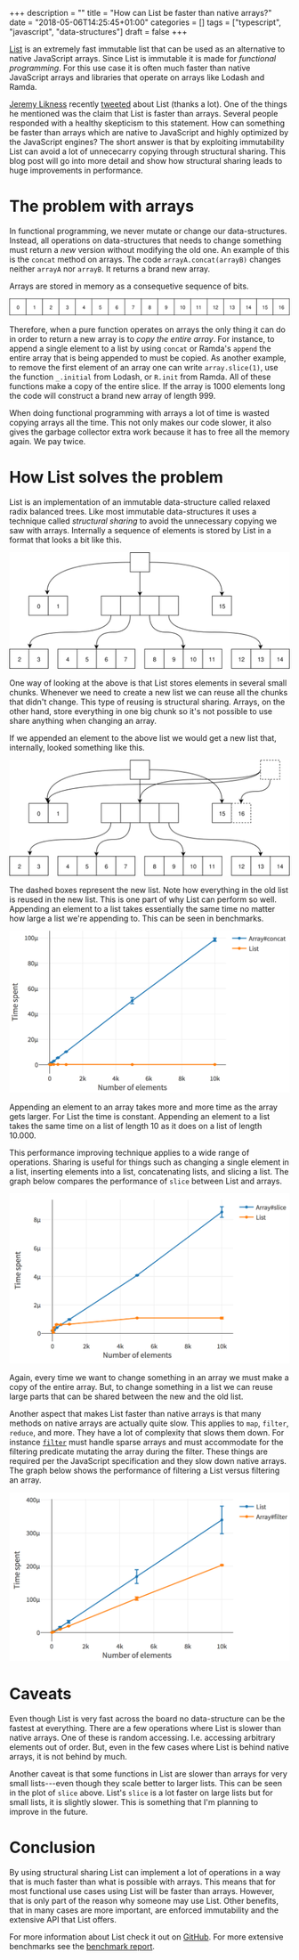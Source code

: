 +++
description = ""
title = "How can List be faster than native arrays?"
date = "2018-05-06T14:25:45+01:00"
categories = []
tags = ["typescript", "javascript", "data-structures"]
draft = false
+++

[List](https://github.com/funkia/list) is an extremely fast immutable
list that can be used as an alternative to native JavaScript arrays.
Since List is immutable it is made for _functional programming_. For
this use case it is often much faster than native JavaScript arrays
and libraries that operate on arrays like Lodash and Ramda.

[Jeremy Likness](https://twitter.com/jeremylikness) recently
[tweeted](https://twitter.com/jeremylikness/status/992394166494814210)
about List (thanks a lot). One of the things he mentioned was the
claim that List is faster than arrays. Several people responded with a
healthy skepticism to this statement. How can something be faster than
arrays which are native to JavaScript and highly optimized by the
JavaScript engines? The short answer is that by exploiting
immutability List can avoid a lot of unnececarry copying through
structural sharing. This blog post will go into more detail and show
how structural sharing leads to huge improvements in performance. 

# The problem with arrays

In functional programming, we never mutate or change our
data-structures. Instead, all operations on data-structures that needs
to change something must return a _new_ version without modifying the
old one. An example of this is the `concat` method on arrays. The code
`arrayA.concat(arrayB)` changes neither `arrayA` nor `arrayB`. It
returns a brand new array.

Arrays are stored in memory as a consequetive sequence of bits.

![Array](/images/array.svg)

Therefore, when a pure function operates on arrays the only thing it
can do in order to return a new array is to _copy the entire array_.
For instance, to append a single element to a list by using `concat`
or Ramda's `append` the entire array that is being appended to must be
copied. As another example, to remove the first element of an array
one can write `array.slice(1)`, use the function `_.initial` from
Lodash, or `R.init` from Ramda. All of these functions make a copy of
the entire slice. If the array is 1000 elements long the code will
construct a brand new array of length 999.

When doing functional programming with arrays a lot of time is wasted
copying arrays all the time. This not only makes our code slower, it
also gives the garbage collector extra work because it has to free all
the memory again. We pay twice.

# How List solves the problem

List is an implementation of an immutable data-structure called
relaxed radix balanced trees. Like most immutable data-structures it
uses a technique called _structural sharing_ to avoid the unnecessary
copying we saw with arrays. Internally a sequence of elements is
stored by List in a format that looks a bit like this.

<!-- {{< figure src="/images/list.svg" title="Steve Francia" height="10em" >}} -->
![Internals of List](/images/list.svg)

One way of looking at the above is that List stores elements in
several small chunks. Whenever we need to create a new list we can
reuse all the chunks that didn't change. This type of reusing is
structural sharing. Arrays, on the other hand, store everything in one
big chunk so it's not possible to use share anything when changing an
array.

If we appended an element to the above list we would get a new list
that, internally, looked something like this.

![List after appending](/images/list-appended.svg)

The dashed boxes represent the new list. Note how everything in the
old list is reused in the new list. This is one part of why List can
perform so well. Appending an element to a list takes essentially the
same time no matter how large a list we're appending to. This can be
seen in benchmarks.

![Append plot](/images/append-plot.png)

Appending an element to an array takes more and more time as the array
gets larger. For List the time is constant. Appending an element to a
list takes the same time on a list of length 10 as it does on a list
of length 10.000.

This performance improving technique applies to a wide range of
operations. Sharing is useful for things such as changing a single
element in a list, inserting elements into a list, concatenating
lists, and slicing a list. The graph below compares the performance of
`slice` between List and arrays.

![Slice plot](/images/slice-plot.png)

Again, every time we want to change something in an array we must make
a copy of the entire array. But, to change something in a list we can
reuse large parts that can be shared between the new and the old list.

Another aspect that makes List faster than native arrays is that many
methods on native arrays are actually quite slow. This applies to
`map`, `filter`, `reduce`, and more. They have a lot of complexity
that slows them down. For instance
[`filter`](https://developer.mozilla.org/en-US/docs/Web/JavaScript/Reference/Global_Objects/Array/filter)
must handle sparse arrays and must accommodate for the filtering
predicate mutating the array during the filter. These things are
required per the JavaScript specification and they slow down native
arrays. The graph below shows the performance of filtering a List
versus filtering an array.

![Filter plot](/images/filter-plot.png)

# Caveats

Even though List is very fast across the board no data-structure can
be the fastest at everything. There are a few operations where List is
slower than native arrays. One of these is random accessing. I.e.
accessing arbitrary elements out of order. But, even in the few cases
where List is behind native arrays, it is not behind by much.

Another caveat is that some functions in List are slower than arrays
for very small lists---even though they scale better to larger lists.
This can be seen in the plot of `slice` above. List's `slice` is a lot
faster on large lists but for small lists, it is slightly slower. This
is something that I'm planning to improve in the future.

# Conclusion

By using structural sharing List can implement a lot of operations in
a way that is much faster than what is possible with arrays. This
means that for most functional use cases using List will be faster
than arrays. However, that is only part of the reason why someone may
use List. Other benefits, that in many cases are more important, are
enforced immutability and the extensive API that List offers.

For more information about List check it out on
[GitHub](https://github.com/funkia/list). For more extensive
benchmarks see the [benchmark
report](https://funkia.github.io/list/benchmarks/).